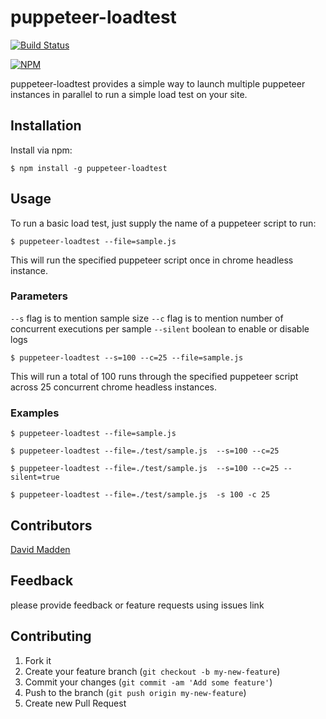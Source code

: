 # puppeteer-loadtest

[![Build Status](https://travis-ci.org/svenkatreddy/puppeteer-loadtest.svg?branch=master)](https://travis-ci.org/svenkatreddy/puppeteer-loadtest)

[![NPM](https://nodei.co/npm/puppeteer-loadtest.png?stars=true)](https://nodei.co/npm/puppeteer-loadtest/)

puppeteer-loadtest provides a simple way to launch multiple puppeteer instances in parallel to run a simple load test on your site.


## Installation

Install via npm:

    $ npm install -g puppeteer-loadtest

## Usage

To run a basic load test, just supply the name of a puppeteer script to run:

    $ puppeteer-loadtest --file=sample.js

This will run the specified puppeteer script once in chrome headless instance.

### Parameters

`--s` flag is to mention sample size
`--c` flag is to mention number of concurrent executions per sample
`--silent` boolean to enable or disable logs

    $ puppeteer-loadtest --s=100 --c=25 --file=sample.js
    
This will run a total of 100 runs through the specified puppeteer script across 25 concurrent chrome headless instances.


### Examples

    $ puppeteer-loadtest --file=sample.js
    
    $ puppeteer-loadtest --file=./test/sample.js  --s=100 --c=25
    
    $ puppeteer-loadtest --file=./test/sample.js  --s=100 --c=25 --silent=true
    
    $ puppeteer-loadtest --file=./test/sample.js  -s 100 -c 25
    
    
## Contributors

[David Madden](https://github.com/moose56)
    
   
## Feedback   

please provide feedback or feature requests using issues link
    

## Contributing

1. Fork it
2. Create your feature branch (`git checkout -b my-new-feature`)
3. Commit your changes (`git commit -am 'Add some feature'`)
4. Push to the branch (`git push origin my-new-feature`)
5. Create new Pull Request
